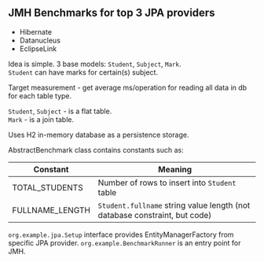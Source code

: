 ## JMH Benchmarks for top 3 JPA providers
* Hibernate
* Datanucleus
* EclipseLink

Idea is simple. 3 base models: `Student`, `Subject`, `Mark`.<br/>
`Student` can have marks for certain(s) subject.

Target measurement - get average ms/operation for reading all data in db for each table type.

`Student`, `Subject` - is a flat table.<br/>
`Mark` - is a join table.

Uses H2 in-memory database as a persistence storage.

AbstractBenchmark class contains constants such as:

| Constant         | Meaning                                                                    |
|------------------|----------------------------------------------------------------------------|
| TOTAL_STUDENTS   | Number of rows to insert into `Student` table                              |
| FULLNAME_LENGTH  | `Student.fullname` string value length (not database constraint, but code) |

`org.example.jpa.Setup` interface provides EntityManagerFactory from specific JPA provider.
`org.example.BenchmarkRunner` is an entry point for JMH.